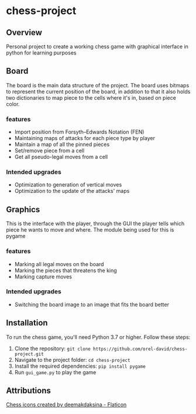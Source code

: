 # chess-project
## Overview
Personal project to create a working chess game with graphical interface in python for learning purposes
## Board
The board is the main data structure of the project. 
The board uses bitmaps to represent the current position of the board, in addition to that it also holds two dictionaries to map piece to the cells where it's in,
based on piece color.
### features
* Import position from Forsyth–Edwards Notation (FEN)
* Maintaining maps of attacks for each piece type by player
* Maintain a map of all the pinned pieces
* Set/remove piece from a cell
* Get all pseudo-legal moves from a cell
### Intended upgrades
* Optimization to generation of vertical moves
* Optimization to the update of the attacks' maps
## Graphics
This is the interface with the player, through the GUI the player tells which piece he wants to move and where. The module being used for this is pygame
### features
* Marking all legal moves on the board
* Marking the pieces that threatens the king
* Marking capture moves
### Intended upgrades
* Switching the board image to an image that fits the board better
## Installation
To run the chess game, you'll need Python 3.7 or higher. Follow these steps:

1. Clone the repository: `git clone https://github.com/orel-david/chess-project.git`
2. Navigate to the project folder: `cd chess-project`
3. Install the required dependencies: `pip install pygame`
4. Run `gui_game.py` to play the game

## Attributions
<a href="https://www.flaticon.com/free-icons/chess" title="chess icons">Chess icons created by deemakdaksina - Flaticon</a>